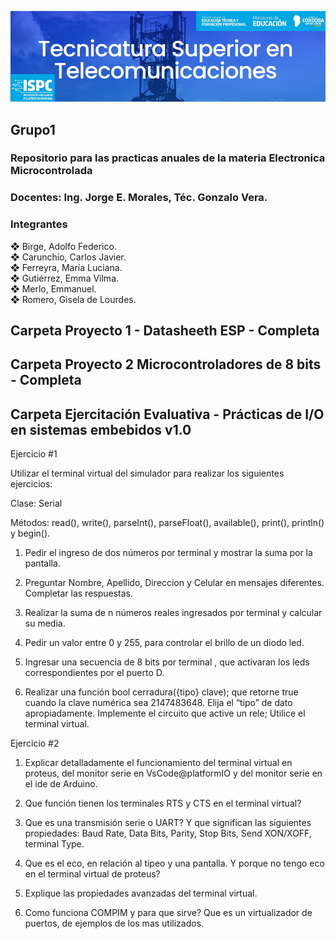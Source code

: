 ![alt text](https://github.com/EMTSTISPC/Grupo1/blob/main/logo.PNG)
## Grupo1
### **Repositorio para las practicas anuales de la materia Electronica Microcontrolada**

### **Docentes: Ing. Jorge E. Morales, Téc. Gonzalo Vera.**


### **Integrantes**

❖ Birge, Adolfo Federico.<br />
❖ Carunchio, Carlos Javier.<br />
❖ Ferreyra, María Luciana.<br />
❖ Gutiérrez, Emma Vilma.<br />
❖ Merlo, Emmanuel.<br />
❖ Romero, Gisela de Lourdes.<br />

## **Carpeta Proyecto 1 - Datasheeth ESP - Completa**

## **Carpeta Proyecto 2 Microcontroladores de 8 bits - Completa**

## **Carpeta Ejercitación Evaluativa - Prácticas de I/O en sistemas embebidos v1.0**

Ejercicio #1

Utilizar el terminal virtual del simulador para realizar los siguientes ejercicios:

Clase: Serial

Métodos: read(), write(), parseInt(), parseFloat(), available(), print(), println() y begin().

 

1.    Pedir el ingreso de dos números por terminal y mostrar la suma por la pantalla.  

2.    Preguntar Nombre, Apellido, Direccion y Celular en mensajes diferentes. Completar las respuestas.

3.    Realizar la suma de n números reales ingresados por terminal y calcular su media.

4.    Pedir un valor entre 0 y 255, para controlar el brillo de un diodo led.

5.    Ingresar una secuencia de 8 bits por terminal , que activaran los leds correspondientes por el puerto D.  

6.    Realizar una función bool cerradura({tipo} clave); que retorne true cuando la clave numérica sea 2147483648. Elija el “tipo” de dato apropiadamente. Implemente el circuito que active un rele; Utilice el terminal virtual.      

 

 

 

Ejercicio #2

1.    Explicar detalladamente el funcionamiento del terminal virtual en proteus, del monitor serie en VsCode@platformIO y del monitor serie en el ide de Arduino.

2.    Que función tienen los terminales RTS y CTS en el terminal virtual?

3.    Que es una transmisión serie o UART? Y que significan las siguientes propiedades: Baud Rate, Data Bits, Parity, Stop Bits, Send XON/XOFF, terminal Type.

4.    Que es el eco, en relación al tipeo y una pantalla. Y porque no tengo eco en el terminal virtual de proteus?

5.    Explique las propiedades avanzadas del terminal virtual.

6.    Como funciona COMPIM y para que sirve? Que es un virtualizador de puertos, de ejemplos de los mas utilizados.



